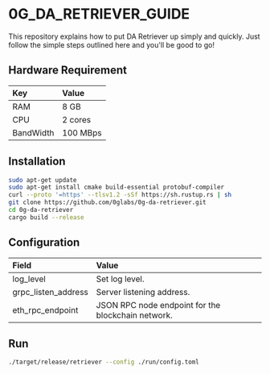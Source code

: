 # 0G_DA_RETRIEVER_GUIDE
This repository explains how to put DA Retriever up simply and quickly. Just follow the simple steps outlined here and you'll be good to go!

## Hardware Requirement
|Key|Value|
|:--|:----|
|RAM|8 GB|
|CPU|2 cores|
|BandWidth|100 MBps|

## Installation
```bash
sudo apt-get update
sudo apt-get install cmake build-essential protobuf-compiler
curl --proto '=https' --tlsv1.2 -sSf https://sh.rustup.rs | sh
git clone https://github.com/0glabs/0g-da-retriever.git
cd 0g-da-retriever
cargo build --release
```

## Configuration

|Field|Value|
|:--|:------|
|log_level|Set log level.|
|grpc_listen_address|Server listening address.|
|eth_rpc_endpoint|JSON RPC node endpoint for the blockchain network.|

## Run
```bash
./target/release/retriever --config ./run/config.toml
```
